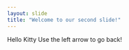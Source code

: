 ```yaml
---
layout: slide
title: "Welcome to our second slide!"
---
```

Hello Kitty
Use the left arrow to go back!
